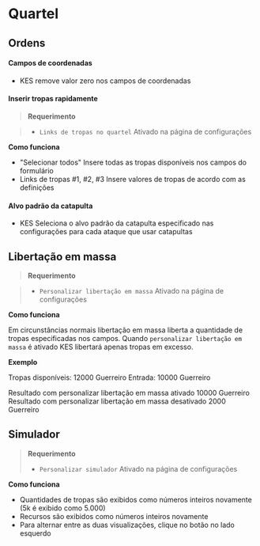 # Quartel

## Ordens

#### Campos de coordenadas

+ KES remove valor zero nos campos de coordenadas

#### Inserir tropas rapidamente

> **Requerimento**

> + `Links de tropas no quartel` Ativado na página de configurações

**Como funciona**

+ "Selecionar todos" Insere todas as tropas disponíveis nos campos do formulário
+ Links de tropas #1, #2, #3 Insere valores de tropas de acordo com as definições

#### Alvo padrão da catapulta

+ KES Seleciona o alvo padrão da catapulta especificado nas configurações para cada ataque que usar catapultas

## Libertação em massa

> **Requerimento**

> + `Personalizar libertação em massa` Ativado na página de configurações

**Como funciona**

Em circunstâncias normais libertação em massa liberta a quantidade de tropas especificadas nos campos.
Quando `personalizar libertação em massa` é ativado KES libertará apenas tropas em excesso.

**Exemplo**

Tropas disponíveis: 12000 Guerreiro
Entrada: 10000 Guerreiro

Resultado com personalizar libertação em massa ativado 10000 Guerreiro
Resultado com personalizar libertação em massa desativado 2000 Guerreiro

## Simulador

> **Requerimento**
> + `Personalizar simulador` Ativado na página de configurações

**Como funciona**

+ Quantidades de tropas são exibidos como números inteiros novamente (5k é exibido como 5.000)
+ Recursos são exibidos como números inteiros novamente
+ Para alternar entre as duas visualizações, clique no botão no lado esquerdo
